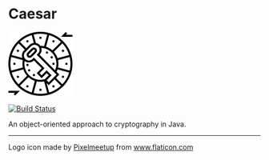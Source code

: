 # Caesar

![Logo](logo.png)

[![Build Status](https://travis-ci.com/Glusk/caesar.svg?branch=master)](https://travis-ci.com/Glusk/caesar)

An object-oriented approach to cryptography in Java.

---

<div>Logo icon made by <a href="https://www.flaticon.com/free-icon/caesar-cipher_1792163" title="Pixelmeetup">Pixelmeetup</a> from <a href="https://www.flaticon.com/" title="Flaticon">www.flaticon.com</a></div>
